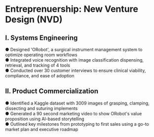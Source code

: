 # Entreprenuership: New Venture Design (NVD)

## I. Systems Engineering
● Designed 'ORobot', a surgical instrument management system to optimize operating room workflows             
● Integrated voice recognition with image classification dispensing, retrieval, and tracking of 4 tools                   
● Conducted over 30 customer interviews to ensure clinical viability, compliance, and ease of adoption              

## II. Product Commercialization
● Identified a Kaggle dataset with 3009 images of grasping, clamping, dissecting and suturing implements               
● Generated a 90 second marketing video to show ORobot's value proposition using AI-based storytelling               
● Outlined key milestones from prototyping to first sales using a go-to market plan and executive roadmap              
